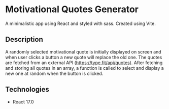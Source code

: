 # Motivational Quotes Generator
A minimalistic app using React and styled with sass. Created using Vite.

## Description
A randomly selected motivational quote is initially displayed on screen and when user clicks a button a new quote will replace the old one. The quotes are fetched from an external API (https://type.fit/api/quotes). After fetching and storing all quotes in an array, a function is called to select and display a new one at random when the button is clicked.

## Technologies
* React 17.0
